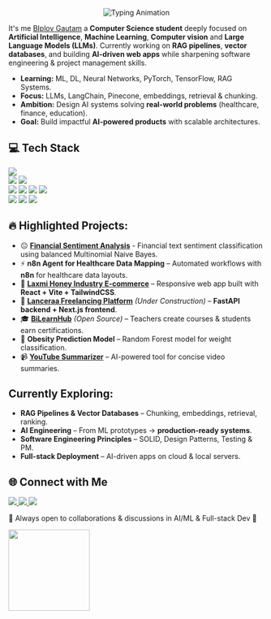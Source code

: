 <!-- Profile Banner / Typing Animation -->
<p align="center">
  <img src="https://readme-typing-svg.herokuapp.com?size=24&duration=4000&color=00A67E&center=true&vCenter=true&width=700&lines=Hi+%F0%9F%91%8B%2C+I'm+Biplov+Gautam!;AI+%26+ML+Enthusiast+%7C+Full+Stack+Developer" alt="Typing Animation">
</p>


<p >
It's me <a href ="https://www.biplovgautam.com.np" target="_blank">BIplov Gautam<a/> a <b>Computer Science student</b> deeply focused on <b>Artificial Intelligence</b>, <b>Machine Learning</b>, <b>Computer vision</b> and <b>Large Language Models (LLMs)</b>.  
Currently working on <b>RAG pipelines</b>, <b>vector databases</b>, and building <b>AI-driven web apps</b> while sharpening software engineering & project management skills.
</p>

- **Learning:** ML, DL, Neural Networks, PyTorch, TensorFlow, RAG Systems.  
- **Focus:** LLMs, LangChain, Pinecone, embeddings, retrieval & chunking.  
- **Ambition:** Design AI systems solving **real-world problems** (healthcare, finance, education).  
- **Goal:** Build impactful **AI-powered products** with scalable architectures.  



## 💻 Tech Stack

<p >
  <!-- Languages -->
  <img src="https://skillicons.dev/icons?i=python,java,javascript,html,css,bash" /><br>
  
  <!-- Frameworks & Tools -->
  <img src="https://skillicons.dev/icons?i=django,flask,react,nextjs,bootstrap" /> 
  <img src="https://img.shields.io/badge/n8n-%23F05A28.svg?style=for-the-badge&logo=n8n&logoColor=white"/> <br>
  
  <!-- AI/ML -->
  <img src="https://skillicons.dev/icons?i=pytorch,tensorflow" /> 
  <img src="https://img.shields.io/badge/Scikit--Learn-F7931E.svg?style=for-the-badge&logo=scikit-learn&logoColor=white"/> 
  <img src="https://img.shields.io/badge/LangChain-00A67E.svg?style=for-the-badge&logo=chainlink&logoColor=white"/> 
  <img src="https://img.shields.io/badge/Pinecone-0055FF.svg?style=for-the-badge&logo=pinecone&logoColor=white"/> <br>
  
  <!-- Databases -->
  <img src="https://skillicons.dev/icons?i=postgres,mysql,mongodb" /> 
  <img src="https://img.shields.io/badge/VectorDB-00A67E.svg?style=for-the-badge&logo=databricks&logoColor=white"/> 
  <img src="https://skillicons.dev/icons?i=postman" />
</p>


## 🔥 Highlighted Projects:
- 😐 [**Financial Sentiment Analysis**](https://github.com/biplovgautam/sentiment-analysis) - Financial text sentiment classification using balanced Multinomial Naive Bayes.
- ⚡ **n8n Agent for Healthcare Data Mapping** – Automated workflows with **n8n** for healthcare data layouts.  
- 🍯 [**Laxmi Honey Industry E-commerce**](https://laxmibeekeeping.com.np) – Responsive web app built with **React + Vite + TailwindCSS**.  
- 💼 [**Lanceraa Freelancing Platform**](https://lanceraa.biplovgautam.com.np) *(Under Construction)* – **FastAPI backend + Next.js frontend**.  
- 🎓 [**BiLearnHub**](https://bilearnhub.biplovgautam.com.np) *(Open Source)* – Teachers create courses & students earn certifications.  
- 🏥 **Obesity Prediction Model** – Random Forest model for weight classification.  
- 📹 [**YouTube Summarizer**](https://github.com/biplovgautam/summarizer) – AI-powered tool for concise video summaries.  


##  Currently Exploring:
-  **RAG Pipelines & Vector Databases** – Chunking, embeddings, retrieval, ranking.  
-  **AI Engineering** – From ML prototypes → **production-ready systems**.  
-  **Software Engineering Principles** – SOLID, Design Patterns, Testing & PM.  
-  **Full-stack Deployment** – AI-driven apps on cloud & local servers.  



## 🌐 Connect with Me
<p >
  <a href="https://www.linkedin.com/in/biplovgautam" target="_blank">
    <img src="https://img.shields.io/badge/LinkedIn-%230077B5.svg?&style=for-the-badge&logo=linkedin&logoColor=white"/>
  </a>
  <a href="https://medium.com/@madhavbiplov" target="_blank">
    <img src="https://img.shields.io/badge/Medium-%2312100E.svg?&style=for-the-badge&logo=medium&logoColor=white"/>
  </a>
  <a href="https://biplovgautam.com.np" target="_blank">
    <img src="https://img.shields.io/badge/Portfolio-%2300A67E.svg?&style=for-the-badge&logo=firefox&logoColor=white"/>
  </a>
</p>



<p >
💬 Always open to collaborations & discussions in AI/ML & Full-stack Dev 🚀  
</p>






<p >
  <img src="https://github-readme-stats.vercel.app/api/top-langs/?username=biplovgautam&layout=compact&theme=radical&hide_border=true" height="160"/>
</p>
